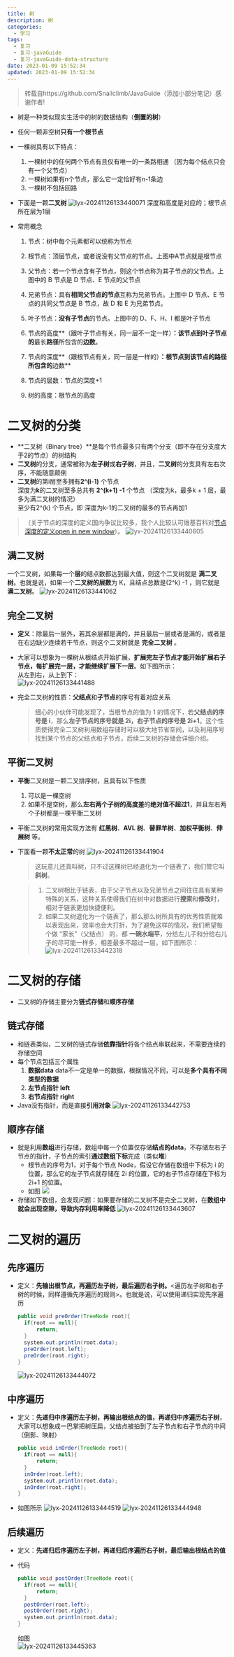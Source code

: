 ```yaml
---
title: 树
description: 树
categories:
  - 学习
tags:
  - 复习
  - 复习-javaGuide
  - 复习-javaGuide-data-structure
date: 2023-01-09 15:52:34
updated: 2023-01-09 15:52:34
---
```


> 转载自https://github.com/Snailclimb/JavaGuide（添加小部分笔记）感谢作者!

- 树是一种类似现实生活中的树的数据结构（**倒置的树**）

- 任何一颗非空树**只有一个根节点**

- 一棵树具有以下特点：

  1. 一棵树中的任何两个节点有且仅有唯一的一条路相通 （因为每个结点只会有一个父节点）
  2. 一棵树如果有n个节点，那么它一定恰好有n-1条边
  3. 一棵树不包括回路

- 下面是一颗**二叉树**
  ![lyx-20241126133440071](attachments/img/lyx-20241126133440071.png)
  深度和高度是对应的；根节点所在层为1层

- 常用概念

  1. 节点：树中每个元素都可以统称为节点

  2. 根节点：顶层节点，或者说没有父节点的节点。上图中A节点就是根节点

  3. 父节点：若一个节点含有子节点，则这个节点称为其子节点的父节点。上图中的 B 节点是 D 节点、E 节点的父节点

  4. 兄弟节点：具有**相同父节点的节点**互称为兄弟节点。上图中 D 节点、E 节点的共同父节点是 B 节点，故 D 和 E 为兄弟节点。

  5. 叶子节点：**没有子节点**的节点。上图中的 D、F、H、I 都是叶子节点

     

  6. 节点的高度**（跟叶子节点有关，同一层不一定一样）**：**该节点到叶子节点**的**最长**路径**所包含的**边数**。

  7. 节点的深度**（跟根节点有关，同一层是一样的）**：**根节点到该节点**的路径所包含的**边数**

  8. 节点的层数：节点的深度+1

  9. 树的高度：根节点的高度

# 二叉树的分类

- **二叉树（Binary tree）**是每个节点最多只有两个分支（即不存在分支度大于2的节点）的树结构
- **二叉树**的分支，通常被称为**左子树**或**右子树**，并且，**二叉树**的分支具有左右次序，不能随意颠倒
- **二叉树**的第i层至多拥有**2^(i-1)** 个节点  
  深度为**k**的二叉树至多总共有 **2^(k+1) -1** 个节点 （深度为k，最多k + 1 层，最多为满二叉树的情况）  
  至少有2^(k) 个节点，即 深度为k-1的二叉树的最多的节点再加1 

> （关于节点的深度的定义国内争议比较多，我个人比较认可维基百科对[节点深度的定义open in new window](https://zh.wikipedia.org/wiki/树_(数据结构)#/术语)）。
> ![lyx-20241126133440605](attachments/img/lyx-20241126133440605.png)

## 满二叉树

一个二叉树，如果每一个**层**的结点数都达到最大值，则这个二叉树就是 **满二叉树**。也就是说，如果一个**二叉树的层数**为 K，且结点总数是(2^k) -1 ，则它就是 **满二叉树**。
![lyx-20241126133441062](attachments/img/lyx-20241126133441062.png)

## 完全二叉树

- **定义**：除最后一层外，若其余层都是满的，并且最后一层或者是满的，或者是在右边缺少连续若干节点，则这个二叉树就是 **完全二叉树** 。

- 大家可以想象为一棵树从根结点开始扩展，**扩展完左子节点才能开始扩展右子节点，每扩展完一层，才能继续扩展下一层**。如下图所示：  
  从左到右，从上到下：  
  ![lyx-20241126133441488](attachments/img/lyx-20241126133441488.png)

- 完全二叉树的性质：**父结点**和**子节点**的序号有着对应关系

  > 细心的小伙伴可能发现了，当根节点的值为 1 的情况下，若**父结点的序号是 i**，那么**左子节点的序号就是 2i，右子节点的序号是 2i+1**。这个性质使得完全二叉树利用数组存储时可以极大地节省空间，以及利用序号找到某个节点的父结点和子节点，后续二叉树的存储会详细介绍。

## 平衡二叉树

- **平衡**二叉树是一颗二叉排序树，且具有以下性质

  1. 可以是一棵空树
  2. 如果不是空树，那么**左右两个子树的高度差**的**绝对值不超过1**，并且左右两个子树都是一棵平衡二叉树

- 平衡二叉树的常用实现方法有 **红黑树**、**AVL 树**、**替罪羊树**、**加权平衡树**、**伸展树** 等。

- 下面看一颗**不太正常**的树
  ![lyx-20241126133441904](attachments/img/lyx-20241126133441904.png)

  > 这玩意儿还真叫树，只不过这棵树已经退化为一个链表了，我们管它叫 **斜树**。

  > 1. 二叉树相比于链表，由于父子节点以及兄弟节点之间往往具有某种特殊的关系，这种关系使得我们在树中对数据进行**搜索**和**修改**时，相对于链表更加快捷便利。
  > 2. 如果二叉树退化为一个链表了，那么那么树所具有的优秀性质就难以表现出来，效率也会大打折，为了避免这样的情况，我们希望每个做 “家长”（父结点） 的，都 **一碗水端平**，分给左儿子和分给右儿子的尽可能一样多，相差最多不超过一层，如下图所示：
  >    ![lyx-20241126133442318](attachments/img/lyx-20241126133442318.png)

# 二叉树的存储

- 二叉树的存储主要分为**链式存储**和**顺序存储**

## 链式存储

- 和链表类似，二叉树的链式存储**依靠指针**将各个结点串联起来，不需要连续的存储空间
- 每个节点包括三个属性
  1. **数据data** data不一定是单一的数据，根据情况不同，可以是**多个具有不同类型的数据**
  2. **左节点指针 left**
  3. **右节点指针 right**
- Java没有指针，而是直接**引用对象**
  ![lyx-20241126133442753](attachments/img/lyx-20241126133442753.png)

## 顺序存储

- 就是利用**数组**进行存储，数组中每一个位置仅存储**结点的data**，不存储左右子节点的指针，子节点的索引**通过数组下标**完成（类似**堆**）
  - 根节点的序号为1，对于每个节点 Node，假设它存储在数组中下标为 i 的位置，那么它的左子节点就存储在 2i 的位置，它的右子节点存储在下标为 2i+1 的位置。
  - 如图
    ![](attachments/img/lyx-20241126133443160.png)
- 存储如下数组，会发现问题：如果要存储的二叉树不是完全二叉树，在**数组中就会出现空隙，导致内存利用率降低**
  ![lyx-20241126133443607](attachments/img/lyx-20241126133443607.png)

# 二叉树的遍历

## 先序遍历

- 定义：**先输出根节点，再遍历左子树，最后遍历右子树。**<遍历左子树和右子树的时候，同样遵循先序遍历的规则>。也就是说，可以使用递归实现先序遍历

  ```java
  public void preOrder(TreeNode root){
  	if(root == null){
  		return;
  	}
  	system.out.println(root.data);
  	preOrder(root.left);
  	preOrder(root.right);
  } 
  ```

  ![lyx-20241126133444072](attachments/img/lyx-20241126133444072.png)

## 中序遍历

- 定义：**先递归中序遍历左子树，再输出根结点的值，再递归中序遍历右子树**，大家可以想象成一巴掌把树压扁，父结点被拍到了左子节点和右子节点的中间（倒影、映射）

  ```java
  public void inOrder(TreeNode root){
  	if(root == null){
  		return;
  	}
  	inOrder(root.left);
  	system.out.println(root.data);
  	inOrder(root.right);
  } 
  ```

- 如图所示
  ![lyx-20241126133444519](attachments/img/lyx-20241126133444519.png)
  ![lyx-20241126133444948](attachments/img/lyx-20241126133444948.png)

## 后续遍历

- 定义：**先递归后序遍历左子树，再递归后序遍历右子树，最后输出根结点的值**

- 代码  

  ```java
  public void postOrder(TreeNode root){
  	if(root == null){
  		return;
  	}
  	postOrder(root.left);
  	postOrder(root.right);
  	system.out.println(root.data);
  } 
  ```

  如图  
  ![lyx-20241126133445363](attachments/img/lyx-20241126133445363.png)